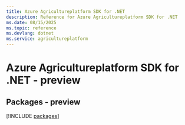 ```yaml
---
title: Azure Agricultureplatform SDK for .NET
description: Reference for Azure Agricultureplatform SDK for .NET
ms.date: 08/15/2025
ms.topic: reference
ms.devlang: dotnet
ms.service: agricultureplatform
---
```

# Azure Agricultureplatform SDK for .NET - preview
## Packages - preview
[!INCLUDE [packages](agricultureplatform-index.md)]